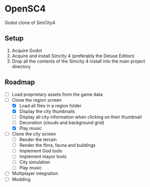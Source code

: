 # OpenSC4
Godot clone of SimCity4

## Setup

1. Acquire Godot
2. Acquire and install Simcity 4 (preferably the Deluxe Edition)
3. Drop all the contents of the Simcity 4 install into the main project directory

## Roadmap

- [ ] Load proprietary assets from the game data
- [ ] Clone the region screen
    - [x] Load all files in a region folder
    - [x] Display the city thumbnails
    - [ ] Display all city information when clicking on their thumbnail
    - [ ] Decoration (clouds and background grid)
    - [x] Play music
- [ ] Clone the city screen
    - [ ] Render the terrain
    - [ ] Render the flora, fauna and buildings
    - [ ] Implement God tools
    - [ ] Implement mayor tools
    - [ ] City simulation
    - [ ] Play music
- [ ] Multiplayer integration
- [ ] Modding
